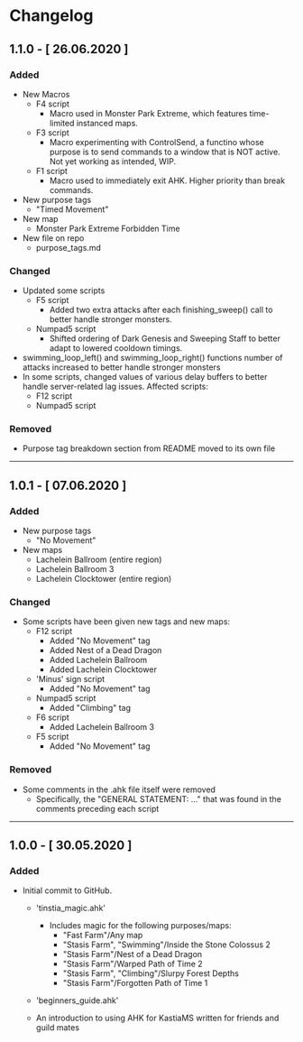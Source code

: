 # Changelog

## 1.1.0 - [ 26.06.2020 ]

### Added
- New Macros
  - F4 script
    - Macro used in Monster Park Extreme, which features time-limited instanced maps.
  - F3 script
    - Macro experimenting with ControlSend, a functino whose purpose is to send commands to a window that is NOT active. Not yet working as intended, WIP.
  - F1 script
    - Macro used to immediately exit AHK. Higher priority than break commands. 
- New purpose tags
  - "Timed Movement"
- New map
  - Monster Park Extreme Forbidden Time
- New file on repo
  - purpose_tags.md 
  
 ### Changed
 - Updated some scripts
   - F5 script
     - Added two extra attacks after each finishing_sweep() call to better handle stronger monsters.
   - Numpad5 script
     - Shifted ordering of Dark Genesis and Sweeping Staff to better adapt to lowered cooldown timings.  
 - swimming_loop_left() and swimming_loop_right() functions number of attacks increased to better handle stronger monsters
 - In some scripts, changed values of various delay buffers to better handle server-related lag issues. Affected scripts:
   - F12 script
   - Numpad5 script
   
 ### Removed
 - Purpose tag breakdown section from README moved to its own file
 
 ---

## 1.0.1 - [ 07.06.2020 ]
### Added 
- New purpose tags 
  - "No Movement" 
- New maps
  - Lachelein Ballroom (entire region)
  - Lachelein Ballroom 3
  - Lachelein Clocktower (entire region)

### Changed
- Some scripts have been given new tags and new maps:
  - F12 script
     - Added "No Movement" tag
     - Added Nest of a Dead Dragon
     - Added Lachelein Ballroom
     - Added Lachelein Clocktower
  - 'Minus' sign script
    - Added "No Movement" tag
  - Numpad5 script
    - Added "Climbing" tag
  - F6 script
    - Added Lachelein Ballroom 3
  - F5 script
    - Added "No Movement" tag
  
### Removed
- Some comments in the .ahk file itself were removed 
  - Specifically, the "GENERAL STATEMENT: ..." that was found in the comments preceding each script
  
---

## 1.0.0 - [ 30.05.2020 ]
### Added
- Initial commit to GitHub.
  - 'tinstia_magic.ahk' 
    - Includes magic for the following purposes/maps:
      - "Fast Farm"/Any map
      - "Stasis Farm", "Swimming"/Inside the Stone Colossus 2
      - "Stasis Farm"/Nest of a Dead Dragon
      - "Stasis Farm"/Warped Path of Time 2
      - "Stasis Farm", "Climbing"/Slurpy Forest Depths
      - "Stasis Farm"/Forgotten Path of Time 1
      
  - 'beginners_guide.ahk'
   - An introduction to using AHK for KastiaMS written for friends and guild mates
